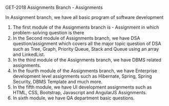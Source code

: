GET-2018 Assignments
Branch - Assignments

In Assignment branch, we have all basic program of software development
1. The first module of the Assignments branch is - Assignment in which problem-solving question is there
2. In the Second module of Assignments branch, we have DSA question/assignment which covers all the major topic question of DSA such as Tree, Graph, Priority Queue, Stack and Queue using an array and LinkedList.
3. In the third module of the Assignments branch, we have DBMS related assignments.
4. In the fourth module of the Assignments branch, we have Enterprise development level assignments such as Hibernate, Spring, Spring Security, DBMS Template and much more.
5. In the fifth module, we have UI development assignments such as HTML, CSS, Bootstrap, Javascript and AngularJS Assignments.
6. In sixth module, we have QA department basic questions.
